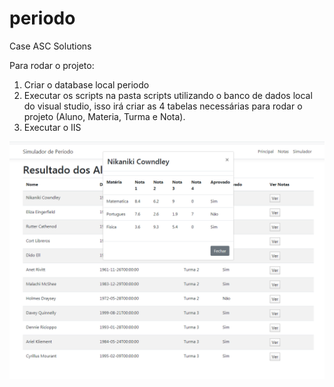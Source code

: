# periodo
Case ASC Solutions

Para rodar o projeto:

1. Criar o database local periodo
2. Executar os scripts na pasta scripts utilizando o banco de dados local do visual studio, isso irá criar as 4 tabelas necessárias para rodar o projeto (Aluno, Materia, Turma e Nota).
3. Executar o IIS

![Screenshot](example.png)
